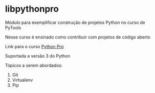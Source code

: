 # libpythonpro
Módulo para exemplificar construção de projetos Python no curso de PyTools

Nesse curso é ensinado como contribuir com projetos de código aberto

Link para o curso [Python Pro](https://www.python.pro.br)

Suportada a versão 3 do Python 

Tópicos a serem abordados:
1. Git
2. Virtualenv
3. Pip 